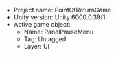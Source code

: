 <!-- UNITY CODE ASSIST INSTRUCTIONS START -->
- Project name: PointOfReturnGame
- Unity version: Unity 6000.0.39f1
- Active game object:
  - Name: PanelPauseMenu
  - Tag: Untagged
  - Layer: UI
<!-- UNITY CODE ASSIST INSTRUCTIONS END -->